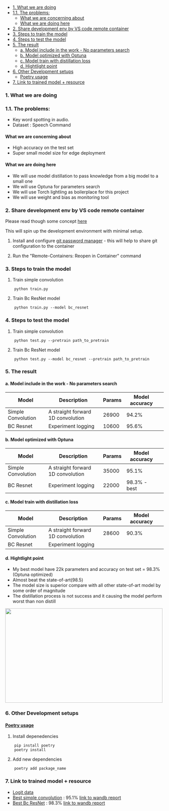 - [1. What we are doing](#1-what-we-are-doing)
- [1.1. The problems:](#11-the-problems)
  - [What we are concerning about](#what-we-are-concerning-about)
  - [What we are doing here](#what-we-are-doing-here)
- [2. Share development env by VS code remote container](#2-share-development-env-by-vs-code-remote-container)
- [3. Steps to train the model](#3-steps-to-train-the-model)
- [4. Steps to test the model](#4-steps-to-test-the-model)
- [5. The result](#5-the-result)
  - [a. Model include in the work - No parameters search](#a-model-include-in-the-work---no-parameters-search)
  - [b. Model optimized with Optuna](#b-model-optimized-with-optuna)
  - [c. Model train with distillation loss](#c-model-train-with-distillation-loss)
  - [d. Hightlight point](#d-hightlight-point)
- [6. Other Development setups](#6-other-development-setups)
  - [Poetry usage](#poetry-usage)
- [7. Link to trained model + resource](#7-link-to-trained-model--resource)


### 1. What we are doing

### 1.1. The problems:
- Key word spotting in audio.
- Dataset : Speech Command

#### What we are concerning about
- High accuracy on the test set
- Super small model size for edge deployment

#### What we are doing here
- We will use model distillation to pass knowledge from a big model to a small one
- We will use Optuna for parameters search
- We will use Torch lightling as boilerplace for this project
- We will use weight and bias as monitoring tool

### 2. Share development env by VS code remote container

Please read though some concept [here](https://code.visualistudio.com/docs/remote/containers-tutorial)

This will spin up the development environment with minimal setup.

1. Install and configure [git password manager](https://github.com/GitCredentialManager/git-credential-manager#linux) - this will help to share git configuration to the container

2. Run the "Remote-Containers: Reopen in Container" command


### 3. Steps to train the model

1. Train simple convolution
```shell
    python train.py
```

2. Train Bc ResNet model
```shell
    python train.py --model bc_resnet
```

### 4. Steps to test the model

1. Train simple convolution
```shell
    python test.py --pretrain path_to_pretrain
```

2. Train Bc ResNet model
```shell
    python test.py --model bc_resnet --pretrain path_to_pretrain
```


### 5. The result

#### a. Model include in the work - No parameters search
| Model      | Description |  Params | Model accuracy | |
| ----------- | ----------- | ----------- | ----------- | ----------- | 
| Simple Convolution      | A straight forward 1D convolution    | 26900 | 94.2% |
| BC Resnet   | Experiment logging        | 10600 | 95.6% |  |

#### b. Model optimized with Optuna
| Model      | Description |  Params | Model accuracy | |
| ----------- | ----------- | ----------- | ----------- | ----------- | 
| Simple Convolution      | A straight forward 1D convolution    | 35000 | 95.1% | |
| BC Resnet   | Experiment logging        | 22000 | 98.3% - best | |

#### c. Model train with distillation loss
| Model      | Description |  Params | Model accuracy | |
| ----------- | ----------- | ----------- | ----------- | ----------- | 
| Simple Convolution      | A straight forward 1D convolution    | 28600 | 90.3% | |
| BC Resnet   | Experiment logging        |  |  | |


#### d. Hightlight point
- My best model have 22k parameters and accuracy on test set = 98.3% (Optuna optimized)
- Almost beat the state-of-art(98.5)
- The model size is superior compare with all other state-of-art model by some order of magnitude
- The distillation process is not success and it causing the model perform worst than non distill

<img src="https://github.com/egochao/speech_commands_distillation_torch_lightling/blob/main/my_best_result.png" width="500" height="300" />

### 6. Other Development setups

#### [Poetry usage](https://python-poetry.org/docs/basic-usage/)

1. Install depenedencies
```shell
    pip install poetry
    poetry install
```

2. Add new dependencies
```shell
    poetry add package_name
```


### 7. Link to trained model + resource

- [Logit data](https://drive.google.com/file/d/1VhFxooFVE6Ph4V2QSM4PMyMPNW9iZg9g/view?usp=sharing)
- [Best simple convolution](https://drive.google.com/file/d/1UUiVjE6VYYbvXDA6bBnv4zCKe89vHLs1/view?usp=sharing) : 95.1% [link to wandb report](https://wandb.ai/johnoldman/ViT_experiments/reports/Simple-convolution-with-optuna-parameters--VmlldzoyNDc0Mjgy?accessToken=kl36zi4301sy0b880d3q20m7x8u5fty3mgxj6i7w5a1xxu40pum2lhci80fbp7yt)
- [Best Bc ResNet](https://drive.google.com/file/d/1yg8Aag0k_DMn4X25vaI7Vb8R32DuWBw7/view?usp=sharing) : 98.3% [link to wandb report](https://wandb.ai/johnoldman/ViT_experiments/reports/Best-bc-resnet---VmlldzoyNDc0NjAw?accessToken=0gusdixg3zt5aigffk9ueeca5gz3qsnbf7ofri1ex36jc1pfasx2ot31tm34743m)

